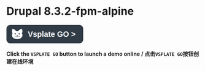 # Drupal 8.3.2-fpm-alpine

<a href="https://www.vsplate.com/?docker-compose=https://github.com/vsplate/dcenvs/drupal/8.3.2-fpm-alpine"><img alt="VSPLATE GO" src="https://raw.githubusercontent.com/vsplate/images/master/vsgo_btn.png" width="200px"></a>

**Click the `VSPLATE GO` button to launch a demo online / 点击`VSPLATE GO`按钮创建在线环境**
